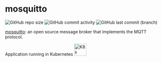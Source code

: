 # mosquitto

![GitHub repo size](https://img.shields.io/github/repo-size/theautomation/mosquitto?logo=Github)
![GitHub commit activity](https://img.shields.io/github/commit-activity/y/theautomation/mosquitto?logo=github)
![GitHub last commit (branch)](https://img.shields.io/github/last-commit/theautomation/mosquitto/main?logo=github)

[mosquitto](https://mosquitto.org/): an open source message broker that implements the MQTT protocol.

Application running in Kubernetes <img src="https://github.com/theautomation/kubernetes-gitops/blob/main/assets/img/k8s.png?raw=true" alt="K8s" style="height: 40px; width:40px;"/>
